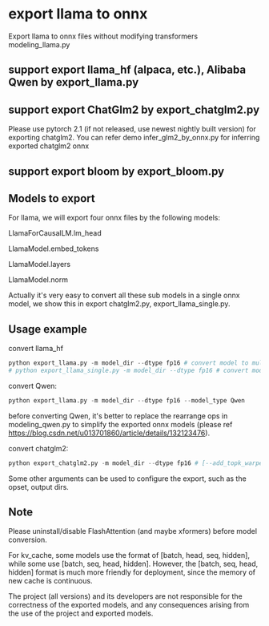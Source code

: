 # export llama to onnx
Export llama to onnx files without modifying transformers modeling_llama.py

## support export llama_hf (alpaca, etc.), Alibaba Qwen by export_llama.py

## support export ChatGlm2 by export_chatglm2.py
Please use pytorch 2.1 (if not released, use newest nightly built version) for exporting chatglm2.
You can refer demo infer_glm2_by_onnx.py for inferring exported chatglm2 onnx

## support export bloom by export_bloom.py

## Models to export

For llama, we will export four onnx files by the following models:

LlamaForCausalLM.lm_head

LlamaModel.embed_tokens

LlamaModel.layers

LlamaModel.norm

Actually it's very easy to convert all these sub models in a single onnx model, we show this in export chatglm2.py, export_llama_single.py.


## Usage example

convert llama_hf
```python
python export_llama.py -m model_dir --dtype fp16 # convert model to multi onnx files
# python export_llama_single.py -m model_dir --dtype fp16 # convert model into single onnx file
```

convert Qwen:
```python
python export_llama.py -m model_dir --dtype fp16 --model_type Qwen
```
before converting Qwen, it's better to replace the rearrange ops in modeling_qwen.py to simplify the exported onnx models (please ref https://blog.csdn.net/u013701860/article/details/132123476). 

convert chatglm2:
```python
python export_chatglm2.py -m model_dir --dtype fp16 # [--add_topk_warper 1]
```

Some other arguments can be used to configure the export, such as the opset, output dirs.



## Note

Please uninstall/disable FlashAttention (and maybe xformers) before model conversion.

For kv_cache, some models use the format of [batch, head, seq, hidden], while some use [batch, seq, head, hidden]. However, the [batch, seq, head, hidden] format is much more friendly for deployment, since the memory of new cache is continuous.

The project (all versions) and its developers are not responsible for the correctness of the exported models, and any consequences arising from the use of the project and exported models.

